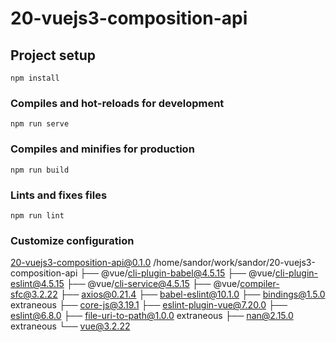 # 20-vuejs3-composition-api

## Project setup
```
npm install
```

### Compiles and hot-reloads for development
```
npm run serve
```

### Compiles and minifies for production
```
npm run build
```

### Lints and fixes files
```
npm run lint
```

### Customize configuration
20-vuejs3-composition-api@0.1.0 /home/sandor/work/sandor/20-vuejs3-composition-api
├── @vue/cli-plugin-babel@4.5.15
├── @vue/cli-plugin-eslint@4.5.15
├── @vue/cli-service@4.5.15
├── @vue/compiler-sfc@3.2.22
├── axios@0.21.4
├── babel-eslint@10.1.0
├── bindings@1.5.0 extraneous
├── core-js@3.19.1
├── eslint-plugin-vue@7.20.0
├── eslint@6.8.0
├── file-uri-to-path@1.0.0 extraneous
├── nan@2.15.0 extraneous
└── vue@3.2.22
